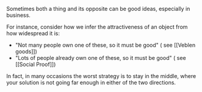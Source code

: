 Sometimes both a thing and its opposite can be good ideas, especially in business.

For instance, consider how we infer the attractiveness of an object from how widespread it is:
- "Not many people own one of these, so it must be good" ( see  [[Veblen goods]])
- "Lots of people already own one of these, so it must be good" ( see [[Social Proof]])

In fact, in many occasions the worst strategy is to stay in the middle, where your solution is not going far enough in either of the two directions.
